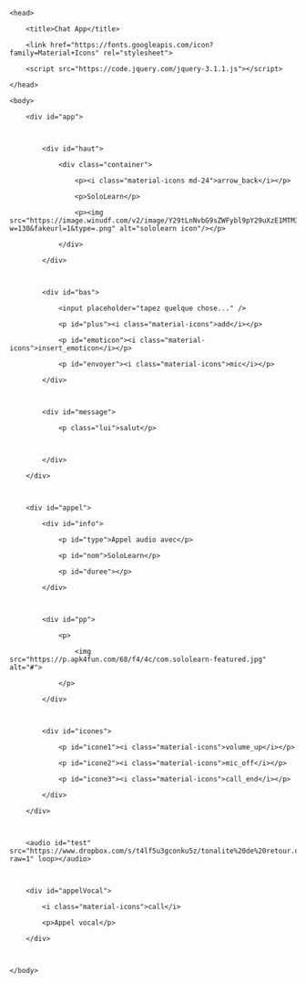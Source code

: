 <!DOCTYPE html>

<html>

    <head>

        <title>Chat App</title>

        <link href="https://fonts.googleapis.com/icon?family=Material+Icons" rel="stylesheet">

        <script src="https://code.jquery.com/jquery-3.1.1.js"></script>

    </head>

    <body>

        <div id="app">

        

            <div id="haut">

                <div class="container">

                    <p><i class="material-icons md-24">arrow_back</i></p>

                    <p>SoloLearn</p>

                    <p><img src="https://image.winudf.com/v2/image/Y29tLnNvbG9sZWFybl9pY29uXzE1MTM3NjEyMDRfMDgw/icon.png?w=130&fakeurl=1&type=.png" alt="sololearn icon"/></p>

                </div>

            </div>

            

            <div id="bas">

                <input placeholder="tapez quelque chose..." />

                <p id="plus"><i class="material-icons">add</i></p>

                <p id="emoticon"><i class="material-icons">insert_emoticon</i></p>

                <p id="envoyer"><i class="material-icons">mic</i></p>

            </div>

            

            <div id="message">

                <p class="lui">salut</p>     

                    

            </div>

        </div>

        

        <div id="appel">

            <div id="info">

                <p id="type">Appel audio avec</p>

                <p id="nom">SoloLearn</p>

                <p id="duree"></p>

            </div>

            

            <div id="pp">

                <p>

                    <img src="https://p.apk4fun.com/68/f4/4c/com.sololearn-featured.jpg" alt="#">

                </p>

            </div>

            

            <div id="icones">

                <p id="icone1"><i class="material-icons">volume_up</i></p>

                <p id="icone2"><i class="material-icons">mic_off</i></p>

                <p id="icone3"><i class="material-icons">call_end</i></p>

            </div>

        </div>

        

        <audio id="test" src="https://www.dropbox.com/s/t4lf5u3gconku5z/tonalite%20de%20retour.ogg?raw=1" loop></audio>

        

        <div id="appelVocal">

            <i class="material-icons">call</i>

            <p>Appel vocal</p>

        </div>

        

    </body>

</html>
